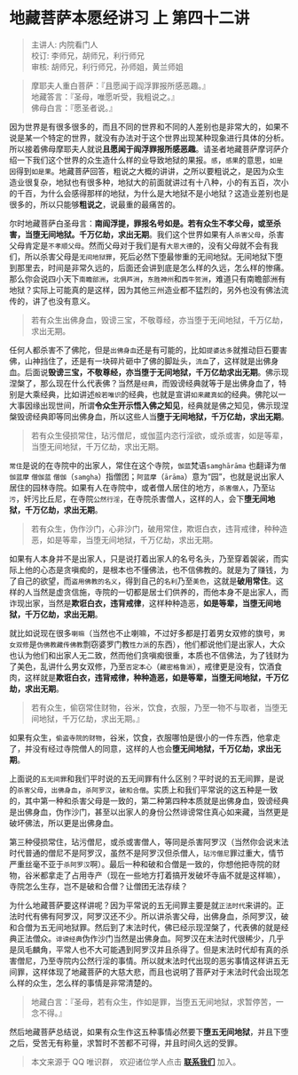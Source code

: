 # 地藏菩萨本愿经讲习 上 第四十二讲

> 主讲人: 内院看门人 <br />
> 校订: 李师兄，胡师兄，利行师兄 <br />
> 审核: 胡师兄，利行师兄，孙师姐，黄兰师姐 <br />

> 摩耶夫人重白菩萨：『且愿闻于阎浮罪报所感恶趣。』<br />
> 地藏答言：『圣母，唯愿听受，我粗说之。』 <br />
> 佛母白言：『愿圣者说。』<br />

因为世界是有很多很多的，而且不同的世界和不同的人差别也是非常大的，如果不说是某一个特定的世界，就没有办法对于这个世界出现某种现象进行具体的分析。所以接着佛母摩耶夫人就说**且愿闻于阎浮罪报所感恶趣**。请圣者地藏菩萨摩诃萨介绍一下我们这个世界的众生造什么样的业导致地狱的果报。`感`，`感果`的意思，`如是因`得到`如是果`。地藏菩萨回答，粗说之大概的讲讲，之所以要粗说之，是因为众生造业很复杂，地狱也有很多种，地狱大的前面就讲过有十八种，小的有五百，次小的千百，为什么会感得那样的地狱，为什么是大地狱不是小地狱？这造业差别也是很多的，所以只能够**粗说之**，说最重的最痛苦的。

尔时地藏菩萨白圣母言：**南阎浮提，罪报名号如是。若有众生不孝父母，或至杀害，当堕无间地狱。千万亿劫，求出无期**。我们这个世界如果有人`杀害父母`，杀害父母肯定是`不孝顺父母`。然而父母对于我们是有`大恩大德`的，没有父母就不会有我们，所以杀害父母是`无间地狱罪`，死后必然下堕最惨重的无间地狱。无间地狱下堕到那里去，时间是非常久远的，后面还会讲到底是怎么样的久远，怎么样的惨痛。那么你会说四小天下`南瞻部洲`，`北俱芦洲`，`东胜神州`和`西牛贺洲`，难道只有南瞻部洲有地狱？实际上可能真的是这样，因为其他三州造业都不猛烈的，另外也没有佛法流传的，讲了也没有意义。

> 若有众生出佛身血，毁谤三宝，不敬尊经，亦当堕于无间地狱，千万亿劫，求出无期。

任何人都杀害不了佛陀，但是`出佛身血`还是有可能的，比如`提婆达多`就推动巨石要害佛，山神挡住了，还是有一块碎片砸中了佛的脚趾头，`流血`了，这样就是出佛身血。后面说**毁谤三宝，不敬尊经，亦当堕于无间地狱，千万亿劫求出无期**。佛示现涅槃了，那么现在什么代表佛？当然是`经典`，而毁谤经典就等于是出佛身血了，特别是大乘经典，比如讲述`般若唯识`的经典，也就是宣讲`如来藏真如`的经典。佛陀以一大事因缘出现世间，所谓**令众生开示悟入佛之知见**，经典就是佛之知见，佛示现涅槃毁谤经典即等同出佛身血，所以这些人当**堕于无间地狱，千万亿劫，求出无期**。

> 若有众生侵损常住，玷污僧尼，或伽蓝内恣行淫欲，或杀或害，如是等辈，当堕无间地狱，千万亿劫，求出无期。

`常住`是说的在寺院中的出家人，常住在这个寺院，`伽蓝`梵语`samghārāma` 也翻译为`僧伽蓝摩` `僧伽蓝` `僧伽`（`samgha`）指僧团；`阿蓝摩`（`ārāma`）意为“园”，也就是说出家人居住的园林寺院。如果有人在寺院中，或者僧人居住的地方，`杀害僧人`，乃至`玷污`，奸污比丘尼，在寺院`公然行淫`，在寺院杀害僧人，这样的人，会下**堕无间地狱，千万亿劫，求出无期**。

> 若有众生，伪作沙门，心非沙门，破用常住，欺诳白衣，违背戒律，种种造恶，如是等辈，当堕无间地狱，千万亿劫，求出无期。

如果有人本身并不是出家人，只是说打着出家人的名号名头，乃至穿着袈裟，而实际上他的心态是贪嗔痴的，是根本也不懂佛法，也不信佛教的。就是为了赚钱，为了自己的欲望，而`盗用佛教的名义`，得到自己的`名利`乃至`美色`，这就是**破用常住**。这样的人当然是虚贪信施，寺院的一切都是居士们供养的，而他本身不是出家人，而诈现出家，当然是**欺诳白衣，违背戒律**，这样种种造恶，**如是等辈，当堕无间地狱，千万亿劫，求出无期**。

就比如说现在很多`喇嘛`（当然也不止喇嘛，不过好多都是打着男女双修的旗号，`男女双修`是`伪佛教藏传佛教`剽窃婆罗门教`性力派`的东西），他们都说他们是出家人，大众也认为他们和出家人无二致，然而他们贪嗔痴很重，本质也不信佛法，为了钱财为了美色，乱讲什么男女双修，乃至`否定本心`（`藏密格鲁派`），戒律更是没有，饮酒食肉，这样就是**欺诳白衣，违背戒律，种种造恶，如是等辈，当堕无间地狱，千万亿劫，求出无期**。

> 若有众生，偷窃常住财物，谷米，饮食，衣服，乃至一物不与取者，当堕无间地狱，千万亿劫，求出无期。』

如果有众生，`偷盗寺院的财物`，谷米，饮食，衣服哪怕是很小的一件东西，他拿走了，并没有经过寺院僧人的同意，这样的人也会**堕无间地狱，千万亿劫，求出无期**。

上面说的`五无间罪`和我们平时说的五无间罪有什么区别？平时说的五无间罪，是说的`杀害父母`，`出佛身血`，`杀阿罗汉`，`破和合僧`。实质上和我们平常说的这五种是一致的，其中第一种和杀害父母是一致的，第二种第四种本质就是出佛身血，毁谤经典是出佛身血，伪作沙门，甚至以出家人的身份公然诽谤常住真心如来藏，当然更是破坏佛法，所以更是出佛身血。

第三种侵损常住，玷污僧尼，或杀或害僧人，等同是杀害阿罗汉（当然你会说末法时代普通的僧尼不是阿罗汉，虽然不是阿罗汉但杀僧人，`玷污僧尼`罪过重大，情节严重丝毫不亚于`杀阿罗汉`啊）。最后一种和破和合僧是一致的，你想他把寺院的财物，谷米都拿走了占用寺产（现在一些地方打着搞开发破坏寺庙不就是这样嘛），寺院怎么生存，岂不是破和合僧？让僧团无法存续？

为什么地藏菩萨要这样讲呢？因为平常说的五无间罪主要是就`正法时代`来讲的。正法时代有佛有阿罗汉，阿罗汉还不少。所以讲杀害父母，出佛身血，杀阿罗汉，破和合僧为五无间地狱罪。然后到了末法时代，佛已经示现涅槃了，代表佛的就是经典正法僧众。`诽谤经典`伪作沙门当然是出佛身血。阿罗汉在末法时代很稀少，几乎是凤毛麟角，平常人也不大可能遇到阿罗汉并且杀得了。但是末法时代却有真的杀害僧尼，乃至寺院内公然行淫的事情。所以就末法时代出现的恶劣事情这样讲五无间罪，这样体现了地藏菩萨的大慈大悲，而且也说明了菩萨对于末法时代会出现怎么样的众生，怎么样的事情是非常清楚的。

> 地藏白言：『圣母，若有众生，作如是罪，当堕五无间地狱，求暂停苦，一念不得。』

然后地藏菩萨总结说，如果有众生作这五种事情必然要下**堕五无间地狱**，并且下堕之后，受苦无有称量，求暂时不苦都不可得，并且时间久远的受罪。

> 本文来源于 QQ 唯识群， 欢迎诸位学人点击 **[联系我们](https://mp.weixin.qq.com/s/lZCfWjmLjgNR165Tx4_bCQ)** 加入。
